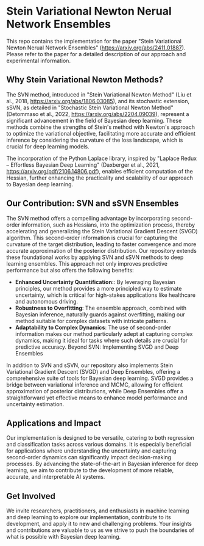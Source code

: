 # Stein Variational Newton Nerual Network Ensembles

This repo contains the implementation for the paper "Stein Variational Newton Nerual Network Ensembles" (https://arxiv.org/abs/2411.01887). Please refer to the paper for a detailed description of our approach and experimental information.

## Why Stein Variational Newton Methods?

The SVN method, introduced in "Stein Variational Newton Method" (Liu et al., 2018, https://arxiv.org/abs/1806.03085), and its stochastic extension, sSVN, as detailed in "Stochastic Stein Variational Newton Method" (Detommaso et al., 2022, https://arxiv.org/abs/2204.09039), represent a significant advancement in the field of Bayesian deep learning. These methods combine the strengths of Stein's method with Newton's approach to optimize the variational objective, facilitating more accurate and efficient inference by considering the curvature of the loss landscape, which is crucial for deep learning models.

The incorporation of the Python Laplace library, inspired by "Laplace Redux – Effortless Bayesian Deep Learning" (Daxberger et al., 2021, https://arxiv.org/pdf/2106.14806.pdf), enables efficient computation of the Hessian, further enhancing the practicality and scalability of our approach to Bayesian deep learning.

## Our Contribution: SVN and sSVN Ensembles

The SVN method offers a compelling advantage by incorporating second-order information, such as Hessians, into the optimization process, thereby accelerating and generalizing the Stein Variational Gradient Descent (SVGD) algorithm. This second-order information is crucial for capturing the curvature of the target distribution, leading to faster convergence and more accurate approximation of the posterior distribution. Our repository extends these foundational works by applying SVN and sSVN methods to deep learning ensembles. This approach not only improves predictive performance but also offers the following benefits:

- **Enhanced Uncertainty Quantification:**: By leveraging Bayesian principles, our method provides a more principled way to estimate uncertainty, which is critical for high-stakes applications like healthcare and autonomous driving.
- **Robustness to Overfitting**: The ensemble approach, combined with Bayesian inference, naturally guards against overfitting, making our method suitable for complex datasets with intricate patterns.
- **Adaptability to Complex Dynamics**: The use of second-order information makes our method particularly adept at capturing complex dynamics, making it ideal for tasks where such details are crucial for predictive accuracy.
Beyond SVN: Implementing SVGD and Deep Ensembles

In addition to SVN and sSVN, our repository also implements Stein Variational Gradient Descent (SVGD) and Deep Ensembles, offering a comprehensive suite of tools for Bayesian deep learning. SVGD provides a bridge between variational inference and MCMC, allowing for efficient approximation of posterior distributions, while Deep Ensembles offer a straightforward yet effective means to enhance model performance and uncertainty estimation.

## Applications and Impact

Our implementation is designed to be versatile, catering to both regression and classification tasks across various domains. It is especially beneficial for applications where understanding the uncertainty and capturing second-order dynamics can significantly impact decision-making processes. By advancing the state-of-the-art in Bayesian inference for deep learning, we aim to contribute to the development of more reliable, accurate, and interpretable AI systems.

## Get Involved

We invite researchers, practitioners, and enthusiasts in machine learning and deep learning to explore our implementation, contribute to its development, and apply it to new and challenging problems. Your insights and contributions are valuable to us as we strive to push the boundaries of what is possible with Bayesian deep learning.

